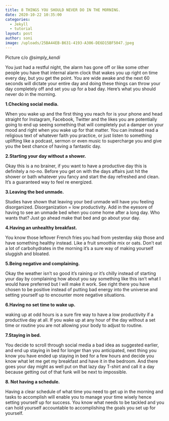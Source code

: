 ```yaml
---
title: 8 THINGS YOU SHOULD NEVER DO IN THE MORNING.
date: 2020-10-22 10:35:00
categories:
  - Jekyll
  - tutorial
layout: post
author: soni
image: /uploads/25BA44EB-B631-4193-A306-DE6D15BF5047.jpeg
---
```


Picture c/o&nbsp;*@simply\_kendi*

You just had a restful night, the alarm has gone off or like some other people you have that internal alarm clock that wakes you up right on time every day, but you get the point. You are wide awake and the next 60 seconds will dictate your entire day and doing these things can throw your day completely off and set you up for a bad day. Here’s what you should never do in the morning.

**1\.Checking social media.**

When you wake up and the first thing you reach for is your phone and head straight for Instagram, Facebook, Twitter and the likes you are potentially going to end up seeing something that will completely put a damper on your mood and right when you wake up for that matter. You can instead read a religious text of whatever faith you practice, or just listen to something uplifting like a podcast, sermon or even music to supercharge you and give you the best chance of having a fantastic day.&nbsp;

**2\.Starting your day without a shower.**

Okay this is a no brainer, if you want to have a productive day this is definitely a no-no. Before you get on with the days affairs just hit the shower or bath whatever you fancy and start the day refreshed and clean. It’s a guaranteed way to feel re energized.&nbsp;

**3\.Leaving the bed unmade.**

Studies have shown that leaving your bed unmade will have you feeling disorganized. Disorganization = low productivity. Add in the eyesore of having to see an unmade bed when you come home after a long day. Who wants that? Just go ahead make that bed and go about your day.

**4\.Having an unhealthy breakfast.&nbsp;**

You know those leftover French fries you had from yesterday skip those and have something healthy instead. Like a fruit smoothie mix or oats. Don’t eat a lot of carbohydrates in the morning it’s a sure way of making yourself sluggish and bloated.

**5\.Being negative and complaining.**

Okay the weather isn’t so good it’s raining or it’s chilly instead of starting your day by complaining how about you say something like this isn’t what I would have preferred but I will make it work. See right there you have chosen to be positive instead of putting bad energy into the universe and setting yourself up to encounter more negative situations.

**6\.Having no set time to wake up.**

waking up at odd hours is a sure fire way to have a low productivity if a productive day at all. If you wake up at any hour of the day without a set time or routine you are not allowing your body to adjust to routine.

**7\.Staying in bed.**

You decide to scroll through social media a bad idea as suggested earlier, and end up staying in bed for longer than you anticipated, next thing you know you have ended up staying in bed for a few hours and decide you know what let me get my breakfast and have it in the bedroom. And there goes your day might as well put on that lazy day T-shirt and call it a day because getting out of that funk will be next to impossible.&nbsp;

**8\. Not having a schedule.**

Having a clear schedule of what time you need to get up in the morning and tasks to accomplish will enable you to manage your time wisely hence setting yourself up for success. You know what needs to be tackled and you can hold yourself accountable to accomplishing the goals you set up for yourself.&nbsp;